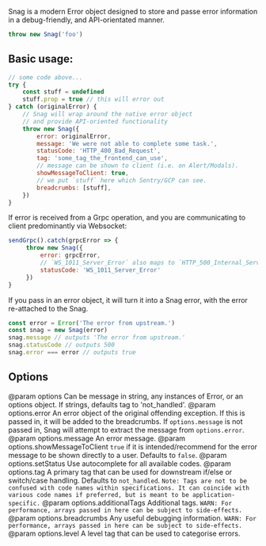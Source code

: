 
Snag is a modern Error object designed to store and passe error information in a debug-friendly, and API-orientated manner.

```js
throw new Snag('foo')
```

## Basic usage:

```js
// some code above...
try {
    const stuff = undefined
    stuff.prop = true // this will error out
} catch (originalError) {
    // Snag will wrap around the native error object
    // and provide API-oriented functionality
    throw new Snag({
        error: originalError,
        message: 'We were not able to complete some task.',
        statusCode: 'HTTP_400_Bad_Request',
        tag: 'some_tag_the_frontend_can_use',
        // message can be shown to client (i.e. on Alert/Modals).
        showMessageToClient: true,
        // we put `stuff` here which Sentry/GCP can see.
        breadcrumbs: [stuff],
    })
}
```
If error is received from a Grpc operation, and you are communicating to client predominantly via Websocket:
```js
sendGrpc().catch(grpcError => {
     throw new Snag({
         error: grpcError,
         // `WS_1011_Server_Error` also maps to `HTTP_500_Internal_Server_Error`, and other server errors for various protocols.
         statusCode: 'WS_1011_Server_Error'
     })
}
```

If you pass in an error object, it will turn it into a Snag error, with the error re-attached to the Snag.
```js
const error = Error('The error from upstream.')
const snag = new Snag(error)
snag.message // outputs 'The error from upstream.'
snag.statusCode // outputs 500
snag.error === error // outputs true
```

## Options
@param options Can be message in string, any instances of Error, or an options object. If strings, defaults tag to 'not_handled'.
@param options.error An error object of the original offending exception. If this is passed in, it will be added to the breadcrumbs. If `options.message` is not passed in, Snag will attempt to extract the message from `options.error`.
@param options.message An error message.
@param options.showMessageToClient `true` if it is intended/recommend for the error message to be shown directly to a user. Defaults to `false`.
@param options.setStatus Use autocomplete for all available codes.
@param options.tag A primary tag that can be used for downstream if/else or switch/case handling. Defaults to `not_handled`. `Note: Tags are not to be confused with code names within specifications. It can coincide with various code names if preferred, but is meant to be application-specific.`
@param options.additionalTags Additional tags. `WARN: For performance, arrays passed in here can be subject to side-effects.`
@param options.breadcrumbs Any useful debugging information. `WARN: For performance, arrays passed in here can be subject to side-effects.`
@param options.level A level tag that can be used to categorise errors.
